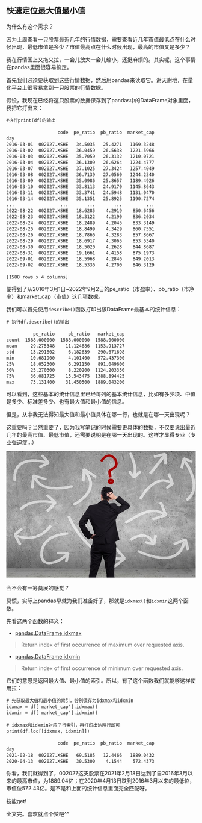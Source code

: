 ## 快速定位最大值最小值

为什么有这个需求？

因为上周查看一只股票最近几年的行情数据，需要查看近几年市值最低点在什么时候出现，最低市值是多少？市值最高点在什么时候出现，最高的市值又是多少？

我在行情图上又拖又拉，一会儿放大一会儿缩小，还挺麻烦的。其实呢，这个事情在pandas里面很容易搞定。

首先我们必须要获取到这些行情数据，然后用pandas来读取它。谢天谢地，在量化平台上很容易拿到一只股票的行情数据。

假设，我现在已经将这只股票的数据保存到了pandas中的DataFrame对象里面，我把它打出来：

```
#执行print(df)的输出

                   code  pe_ratio  pb_ratio  market_cap
day                                                    
2016-03-01  002027.XSHE   34.5035   25.4271   1169.3248
2016-03-02  002027.XSHE   36.0459   26.5638   1221.5966
2016-03-03  002027.XSHE   35.7059   26.3132   1210.0721
2016-03-04  002027.XSHE   36.1309   26.6264   1224.4777
2016-03-07  002027.XSHE   37.1025   27.3424   1257.4049
2016-03-08  002027.XSHE   36.7139   27.0560   1244.2340
2016-03-09  002027.XSHE   35.0986   25.8657   1189.4926
2016-03-10  002027.XSHE   33.8113   24.9170   1145.8643
2016-03-11  002027.XSHE   33.3741   24.5948   1131.0470
2016-03-14  002027.XSHE   35.1351   25.8925   1190.7274
...                 ...       ...       ...         ...
2022-08-22  002027.XSHE   18.6285    4.2919    850.6456
2022-08-23  002027.XSHE   18.3122    4.2190    836.2034
2022-08-24  002027.XSHE   18.2489    4.2045    833.3149
2022-08-25  002027.XSHE   18.8499    4.3429    860.7551
2022-08-26  002027.XSHE   18.7866    4.3283    857.8667
2022-08-29  002027.XSHE   18.6917    4.3065    853.5340
2022-08-30  002027.XSHE   18.5020    4.2628    844.8687
2022-08-31  002027.XSHE   19.1661    4.4158    875.1973
2022-09-01  002027.XSHE   18.5968    4.2846    849.2013
2022-09-02  002027.XSHE   18.5336    4.2700    846.3129

[1588 rows x 4 columns]
```

便得到了从2016年3月1日~2022年9月2日的pe_ratio（市盈率）、pb_ratio（市净率）和market_cap（市值）这几项数据。

我们可以首先使用`describe()`函数打印出该DataFrame最基本的统计信息：

```
# 执行df.describe()的输出

          pe_ratio     pb_ratio   market_cap
count  1588.000000  1588.000000  1588.000000
mean     29.275348    11.124686  1153.913727
std      13.291802     6.182639   290.671698
min      10.681900     4.101400   572.437300
25%      18.052300     6.291150   891.049600
50%      25.270300     8.220200  1124.203350
75%      36.081725    15.543475  1388.894425
max      73.131400    31.450500  1889.043200
```

可以看到，这些基本的统计信息里已经每列的基本统计信息，比如有多少项、中值是多少、标准差多少、也有最大值和最小值的信息。

但是，从中我无法得知最大值和最小值具体在哪一行，也就是在哪一天出现呢？

这重要吗？当然重要了，因为我写笔记的时候需要更具体的数据，不仅要说出最近几年的最高市值、最低市值，还需要说明是在哪一天出现的。这样才显得专业（专业强迫症...）

![](./how-to.jpg)

会不会有一筹莫展的感觉？


莫慌，实际上pandas早就为我们准备好了，那就是`idxmax()`和`idxmin`这两个函数。

先看这两个函数的释义：

- [pandas.DataFrame.idxmax](https://pandas.pydata.org/pandas-docs/stable/reference/api/pandas.DataFrame.idxmax.html)

> Return index of first occurrence of maximum over requested axis.

- [pandas.DataFrame.idxmin](https://pandas.pydata.org/pandas-docs/stable/reference/api/pandas.DataFrame.idxmin.html)

> Return index of first occurrence of minimum over requested axis.

它们的意思是返回最大值、最小值的索引。所以，有了这个函数我们就能够这样使用拉：

```
# 先获取最大值和最小值的索引，分别保存为idxmax和idxmin
idxmax = df['market_cap'].idxmax()
idxmin = df['market_cap'].idxmin()

# idxmax和idxmin对应了行索引，再打印出这两行即可
print(df.loc[[idxmax, idxmin]])

                   code  pe_ratio  pb_ratio  market_cap
day                                                    
2021-02-18  002027.XSHE   69.5185   12.4466   1889.0432
2020-04-13  002027.XSHE   30.5300    4.1544    572.4373
```

你看，我们就得到了，002027这支股票在2021年2月18日达到了自2016年3月以来的最高市值，为1889.04亿；在2020年4月13日跌到2016年3月以来的最低位，市值位572.43亿。是不是和上面的统计信息里面完全匹配呀。

技能get!

全文完。喜欢就点个赞吧^^
